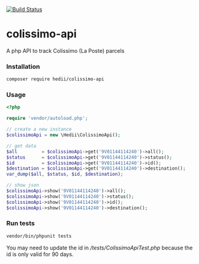 [![Build Status](https://travis-ci.org/hedii/colissimo-api.svg?branch=master)](https://travis-ci.org/hedii/colissimo-api)

# colissimo-api
A php API to track Colissimo (La Poste) parcels

### Installation
````bash
composer require hedii/colissimo-api
````

### Usage
````php
<?php

require 'vendor/autoload.php';

// create a new instance
$colissimoApi = new \Hedii\ColissimoApi();

// get data
$all         = $colissimoApi->get('9V01144114240')->all();
$status      = $colissimoApi->get('9V01144114240')->status();
$id          = $colissimoApi->get('9V01144114240')->id();
$destination = $colissimoApi->get('9V01144114240')->destination();
var_dump($all, $status, $id, $destination);

// show json
$colissimoApi->show('9V01144114240')->all();
$colissimoApi->show('9V01144114240')->status();
$colissimoApi->show('9V01144114240')->id();
$colissimoApi->show('9V01144114240')->destination();

````

### Run tests

````bash
vendor/bin/phpunit tests
````
You may need to update the id in */tests/ColissimoApiTest.php* because the id is only valid for 90 days.
